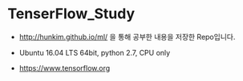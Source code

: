 # TenserFlow_Study

* http://hunkim.github.io/ml/ 을 통해 공부한 내용을 저장한 Repo입니다.
* Ubuntu 16.04 LTS 64bit, python 2.7, CPU only 


* https://www.tensorflow.org

